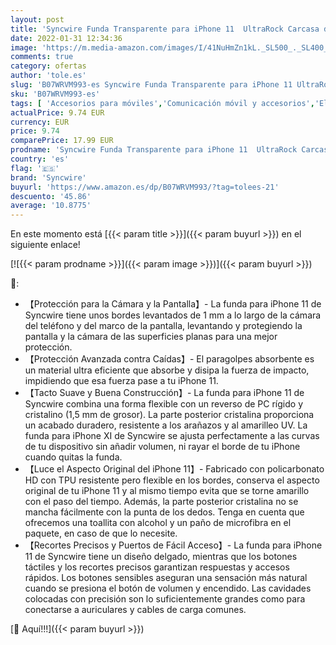 ```yaml
---
layout: post
title: 'Syncwire Funda Transparente para iPhone 11  UltraRock Carcasa de iPhone 11 con Protección Avanzada contra Caídas y Tecnología de protección de Cojín de aire para iPhone 11  6 1” '
date: 2022-01-31 12:34:36
image: 'https://m.media-amazon.com/images/I/41NuHmZn1kL._SL500_._SL400_.jpg'
comments: true
category: ofertas
author: 'tole.es'
slug: 'B07WRVM993-es Syncwire Funda Transparente para iPhone 11 UltraRock...'
sku: 'B07WRVM993-es'
tags: [ 'Accesorios para móviles','Comunicación móvil y accesorios','Electrónica','Fundas y carcasas para teléfonos móviles','iphone','syncwire', ]
actualPrice: 9.74 EUR
currency: EUR
price: 9.74
comparePrice: 17.99 EUR
prodname: 'Syncwire Funda Transparente para iPhone 11  UltraRock Carcasa de iPhone 11 con Protección Avanzada contra Caídas y Tecnología de protección de Cojín de aire para iPhone 11  6 1” '
country: 'es'
flag: '🇪🇸'
brand: 'Syncwire'
buyurl: 'https://www.amazon.es/dp/B07WRVM993/?tag=tolees-21'
descuento: '45.86'
average: '10.8775'
---
```


En este momento está [{{< param title >}}]({{< param buyurl >}}) en el siguiente enlace!

[![{{< param prodname >}}]({{< param image >}})]({{< param buyurl >}})

🔎:

- 【Protección para la Cámara y la Pantalla】- La funda para iPhone 11 de Syncwire tiene unos bordes levantados de 1 mm a lo largo de la cámara del teléfono y del marco de la pantalla, levantando y protegiendo la pantalla y la cámara de las superficies planas para una mejor protección.
- 【Protección Avanzada contra Caídas】- El paragolpes absorbente es un material ultra eficiente que absorbe y disipa la fuerza de impacto, impidiendo que esa fuerza pase a tu iPhone 11.
- 【Tacto Suave y Buena Construcción】- La funda para iPhone 11 de Syncwire combina una forma flexible con un reverso de PC rígido y cristalino (1,5 mm de grosor). La parte posterior cristalina proporciona un acabado duradero, resistente a los arañazos y al amarilleo UV. La funda para iPhone XI de Syncwire se ajusta perfectamente a las curvas de tu dispositivo sin añadir volumen, ni rayar el borde de tu iPhone cuando quitas la funda.
- 【Luce el Aspecto Original del iPhone 11】- Fabricado con policarbonato HD con TPU resistente pero flexible en los bordes, conserva el aspecto original de tu iPhone 11 y al mismo tiempo evita que se torne amarillo con el paso del tiempo. Además, la parte posterior cristalina no se mancha fácilmente con la punta de los dedos. Tenga en cuenta que ofrecemos una toallita con alcohol y un paño de microfibra en el paquete, en caso de que lo necesite.
- 【Recortes Precisos y Puertos de Fácil Acceso】- La funda para iPhone 11 de Syncwire tiene un diseño delgado, mientras que los botones táctiles y los recortes precisos garantizan respuestas y accesos rápidos. Los botones sensibles aseguran una sensación más natural cuando se presiona el botón de volumen y encendido. Las cavidades colocadas con precisión son lo suficientemente grandes como para conectarse a auriculares y cables de carga comunes.

[🛒 Aquí!!!]({{< param buyurl >}})
